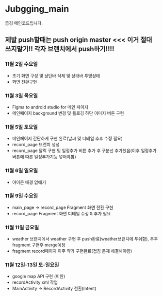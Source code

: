 # Jubgging_main
줍깅 메인코드입니다.
## 제발 push할때는 push origin master <<< 이거 절대 쓰지말기!! 각자 브랜치에서 push하기!!!!



### 11월 2일 수요일
+ 초기 화면 구성 및 상단바 삭제 및 상태바 투명상태
+ 화면 전환구현

### 11월 3일 목요일 
+ Figma to android studio for 메인 페이지 
+ 메인페이지 background 변경 및 플로깅 하단 이미지 버튼 구현

### 11월 5일 토요일
+ 메인페이지 간단하게 구현 완료(날씨 및 디테일 추후 수정 필요)
+ record_page 브랜치 생성
+ record_page 달력 구현 및 일정추가 버튼 추가 후 구분선 추가했음(이후 일정추가버튼에 따른 일정추가기능 넣어야함)

### 11월 6일 일요일
+ 아이콘 배경 없애기

### 11월 9일 수요일
+ main_page -> record_page Fragment 화면 전환 구현
+ record_page Fragment 화면 디테일 수정 & 추가 필요

### 11월 11일 금요일
+ weather 브랜치에서 weather 구현 후 push완료(weather브랜치에 푸쉬함), 추후 fragment 구현후 merge예정
+ fragment record페이지 아주 약가 구현완료(겹침 문제 해결해야함)

### 11월 12일-13일 토-일요일
+ google map API 구현 (미완)
+ recordActivity xml 작업
+ MainActivity -> RecordActivity 전환(Intent)


